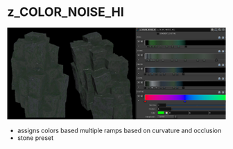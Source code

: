 # z_COLOR_NOISE_HI

![z_COLOR_NOISE_HI](/hip/z_COLOR_NOISE_HI/z_COLOR_NOISE_HI.jpg?raw=true "z_COLOR_NOISE_HI")

- assigns colors based multiple ramps based on curvature and occlusion  
- stone preset